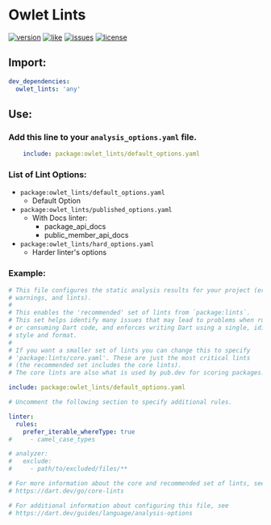 
# Owlet Lints

[![version](https://img.shields.io/pub/v/owlet_lints)](https://pub.dev/packages/owlet_lints) [![like](https://img.shields.io/pub/likes/owlet_lints)](https://pub.dev/packages/owlet_lints) [![issues](https://img.shields.io/github/issues/sonnts996/owlet-lints)](https://github.com/sonnts996/owlet-lints) [![license](https://img.shields.io/github/license/sonnts996/owlet-lints)](https://github.com/sonnts996/owlet-lints)

## Import:

```yaml
dev_dependencies:
  owlet_lints: 'any'
```

## Use:

### Add this line to your ``analysis_options.yaml`` file.

```yaml
    include: package:owlet_lints/default_options.yaml
```

### List of Lint Options:

  - ``package:owlet_lints/default_options.yaml``
    - Default Option
  - ``package:owlet_lints/published_options.yaml``
    - With Docs linter:
      - package_api_docs
      - public_member_api_docs
  - ``package:owlet_lints/hard_options.yaml``
    - Harder linter's options

### Example:

```yaml
# This file configures the static analysis results for your project (errors,
# warnings, and lints).
#
# This enables the 'recommended' set of lints from `package:lints`.
# This set helps identify many issues that may lead to problems when running
# or consuming Dart code, and enforces writing Dart using a single, idiomatic
# style and format.
#
# If you want a smaller set of lints you can change this to specify
# 'package:lints/core.yaml'. These are just the most critical lints
# (the recommended set includes the core lints).
# The core lints are also what is used by pub.dev for scoring packages.

include: package:owlet_lints/default_options.yaml

# Uncomment the following section to specify additional rules.

linter:
  rules:
    prefer_iterable_whereType: true
#     - camel_case_types

# analyzer:
#   exclude:
#     - path/to/excluded/files/**

# For more information about the core and recommended set of lints, see
# https://dart.dev/go/core-lints

# For additional information about configuring this file, see
# https://dart.dev/guides/language/analysis-options

```